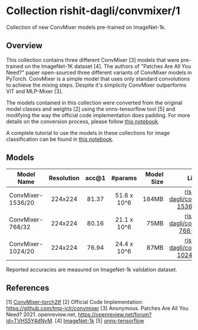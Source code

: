 # Collection rishit-dagli/convmixer/1
Collection of new ConvMixer models pre-trained on ImageNet-1k.

<!-- task: image-classification -->
<!-- network-architecture: convmixer -->
<!-- dataset: imagenet -->

## Overview

This collection contains three different ConvMixer [3] models that were pre-trained on the ImageNet-1K dataset [4]. The authors of "Patches Are All You Need?" paper open-sourced three different variants of ConvMixer models in PyTorch. ConvMixer is a simple model that uses only standard convolutions to achieve the mixing steps. Despite it's simplicity ConvMixer outperforms ViT and MLP-Mixer [3].

The models contained in this collection were converted from the original model classes and weights [2] using the onnx-tensorflow tool [5] and modifying the way the official code implementation does padding. For more details on the conversion process, please follow [this notebook](https://github.com/Rishit-dagli/ConvMixer-torch2tf/blob/main/conversion.ipynb).

A complete tutorial to  use the models in these collections for image classification can be found in [this notebook](https://github.com/Rishit-dagli/ConvMixer-torch2tf/blob/main/classification.ipynb).

## Models

| Model Name | Resolution | acc@1 | #params | Model Size | Link |
|------------|:---:|:---:|:---:|----------:|:--------------:|
| ConvMixer-1536/20 | 224x224 | 81.37 | 51.6 x 10^6 | 184MB | [rishit-dagli/convmixer-1536-20/1](https://tfhub.dev/rishit-dagli/convmixer-1536-20/1) |
| ConvMixer-768/32 | 224x224 | 80.16 | 21.1 x 10^6 | 75MB | [rishit-dagli/convmixer-768-32/1](https://tfhub.dev/rishit-dagli/convmixer-768-32/1) |
| ConvMixer-1024/20 | 224x224 | 76.94 | 24.4 x 10^6 | 87MB | [rishit-dagli/convmixer-1024-20/1](https://tfhub.dev/rishit-dagli/convmixer-1024-20/1) |

Reported accuracies are measured on ImageNet-1k validation dataset.

## References

[1] [ConvMixer-torch2tf](https://github.com/Rishit-dagli/ConvMixer-torch2tf)
[2] Official Code Implementation: https://github.com/tmp-iclr/convmixer
[3] Anonymous. Patches Are All You Need? 2021. openreview.net, https://openreview.net/forum?id=TVHS5Y4dNvM.
[4] [ImageNet-1k](https://www.image-net.org/challenges/LSVRC/2012/index.php)
[5] [onnx-tensorflow](https://github.com/onnx/onnx-tensorflow)
